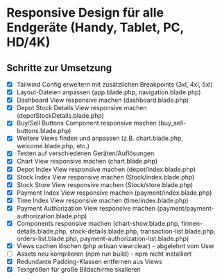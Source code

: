 # Responsive Design für alle Endgeräte (Handy, Tablet, PC, HD/4K)

## Schritte zur Umsetzung

- [x] Tailwind Config erweitern mit zusätzlichen Breakpoints (3xl, 4xl, 5xl)
- [x] Layout-Dateien anpassen (app.blade.php, navigation.blade.php)
- [x] Dashboard View responsive machen (dashboard.blade.php)
- [x] Depot Stock Details View responsive machen (depotStockDetails.blade.php)
- [x] Buy/Sell Buttons Component responsive machen (buy_sell-buttons.blade.php)
- [x] Weitere Views finden und anpassen (z.B. chart.blade.php, welcome.blade.php, etc.)
- [x] Testen auf verschiedenen Geräten/Auflösungen
- [x] Chart View responsive machen (chart.blade.php)
- [x] Depot Index View responsive machen (depot/index.blade.php)
- [x] Stock Index View responsive machen (Stock/index.blade.php)
- [x] Stock Store View responsive machen (Stock/store.blade.php)
- [x] Payment Index View responsive machen (payment/index.blade.php)
- [x] Time Index View responsive machen (time/index.blade.php)
- [x] Payment Authorization View responsive machen (payment/payment-authorization.blade.php)
- [x] Components responsive machen (chart-show.blade.php, firmen-details.blade.php, stock-details.blade.php, transaction-list.blade.php, orders-list.blade.php, payment-authorization-list.blade.php)
- [x] Views cachen löschen (php artisan view:clear) - abgelehnt vom User
- [ ] Assets neu kompilieren (npm run build) - npm nicht installiert
- [x] Redundante Padding-Klassen entfernen aus Views
- [x] Textgrößen für große Bildschirme skalieren
